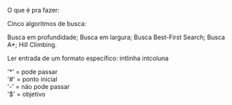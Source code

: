 O que é pra fazer:

Cinco algoritmos de busca:


Busca em profundidade;
Busca em largura;
Busca Best-First Search;
Busca A*;
Hill Climbing.

Ler entrada de um formato específico:
intlinha intcoluna

'*' = pode passar  
'#' = ponto inicial  
'-' = não pode passar  
'$' = objetivo  

